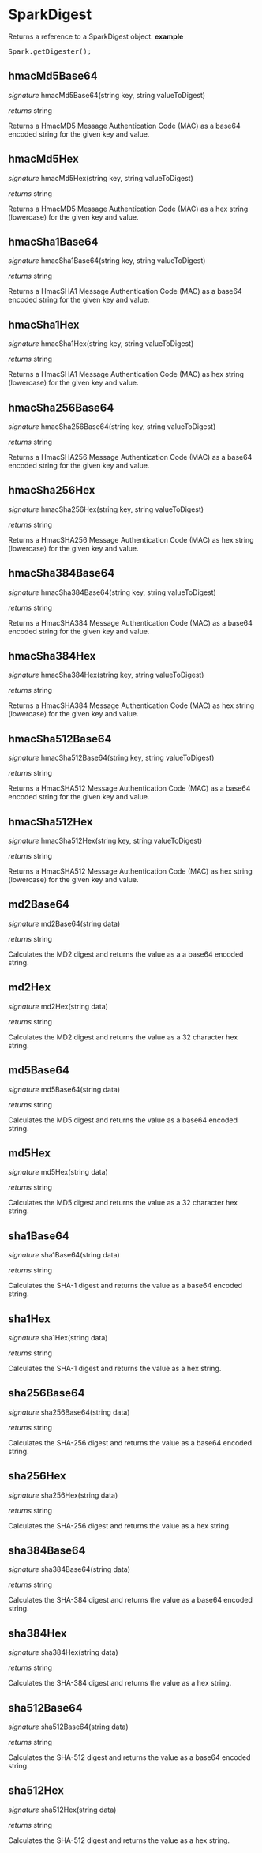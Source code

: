 # SparkDigest

Returns a reference to a SparkDigest object.
<b>example</b>
<pre rel="highlighter" code-brush="js" contenteditable="false">Spark.getDigester();</pre>

## hmacMd5Base64
_signature_ hmacMd5Base64(string key, string valueToDigest)</p>
_returns_ string</p>

Returns a HmacMD5 Message Authentication Code (MAC) as a base64 encoded string for the given key and value.
## hmacMd5Hex
_signature_ hmacMd5Hex(string key, string valueToDigest)</p>
_returns_ string</p>

Returns a HmacMD5 Message Authentication Code (MAC) as a hex string (lowercase) for the given key and value.
## hmacSha1Base64
_signature_ hmacSha1Base64(string key, string valueToDigest)</p>
_returns_ string</p>

Returns a HmacSHA1 Message Authentication Code (MAC) as a base64 encoded string for the given key and value.
## hmacSha1Hex
_signature_ hmacSha1Hex(string key, string valueToDigest)</p>
_returns_ string</p>

Returns a HmacSHA1 Message Authentication Code (MAC) as hex string (lowercase) for the given key and value.
## hmacSha256Base64
_signature_ hmacSha256Base64(string key, string valueToDigest)</p>
_returns_ string</p>

Returns a HmacSHA256 Message Authentication Code (MAC) as a base64 encoded string for the given key and value.
## hmacSha256Hex
_signature_ hmacSha256Hex(string key, string valueToDigest)</p>
_returns_ string</p>

Returns a HmacSHA256 Message Authentication Code (MAC) as hex string (lowercase) for the given key and value.
## hmacSha384Base64
_signature_ hmacSha384Base64(string key, string valueToDigest)</p>
_returns_ string</p>

Returns a HmacSHA384 Message Authentication Code (MAC) as a base64 encoded string for the given key and value.
## hmacSha384Hex
_signature_ hmacSha384Hex(string key, string valueToDigest)</p>
_returns_ string</p>

Returns a HmacSHA384 Message Authentication Code (MAC) as hex string (lowercase) for the given key and value.
## hmacSha512Base64
_signature_ hmacSha512Base64(string key, string valueToDigest)</p>
_returns_ string</p>

Returns a HmacSHA512 Message Authentication Code (MAC) as a base64 encoded string for the given key and value.
## hmacSha512Hex
_signature_ hmacSha512Hex(string key, string valueToDigest)</p>
_returns_ string</p>

Returns a HmacSHA512 Message Authentication Code (MAC) as hex string (lowercase) for the given key and value.
## md2Base64
_signature_ md2Base64(string data)</p>
_returns_ string</p>

Calculates the MD2 digest and returns the value as a a base64 encoded string.
## md2Hex
_signature_ md2Hex(string data)</p>
_returns_ string</p>

Calculates the MD2 digest and returns the value as a 32 character hex string.
## md5Base64
_signature_ md5Base64(string data)</p>
_returns_ string</p>

Calculates the MD5 digest and returns the value as a base64 encoded string.
## md5Hex
_signature_ md5Hex(string data)</p>
_returns_ string</p>

Calculates the MD5 digest and returns the value as a 32 character hex string.
## sha1Base64
_signature_ sha1Base64(string data)</p>
_returns_ string</p>

Calculates the SHA-1 digest and returns the value as a base64 encoded string.
## sha1Hex
_signature_ sha1Hex(string data)</p>
_returns_ string</p>

Calculates the SHA-1 digest and returns the value as a hex string.
## sha256Base64
_signature_ sha256Base64(string data)</p>
_returns_ string</p>

Calculates the SHA-256 digest and returns the value as a base64 encoded string.
## sha256Hex
_signature_ sha256Hex(string data)</p>
_returns_ string</p>

Calculates the SHA-256 digest and returns the value as a hex string.
## sha384Base64
_signature_ sha384Base64(string data)</p>
_returns_ string</p>

Calculates the SHA-384 digest and returns the value as a base64 encoded string.
## sha384Hex
_signature_ sha384Hex(string data)</p>
_returns_ string</p>

Calculates the SHA-384 digest and returns the value as a hex string.
## sha512Base64
_signature_ sha512Base64(string data)</p>
_returns_ string</p>

Calculates the SHA-512 digest and returns the value as a base64 encoded string.
## sha512Hex
_signature_ sha512Hex(string data)</p>
_returns_ string</p>

Calculates the SHA-512 digest and returns the value as a hex string.
